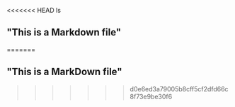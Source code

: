 <<<<<<< HEAD
ls
## "This is a Markdown file"
=======
## "This is a MarkDown file"
>>>>>>> d0e6ed3a79005b8cff5cf2dfd66c8f73e9be30f6
